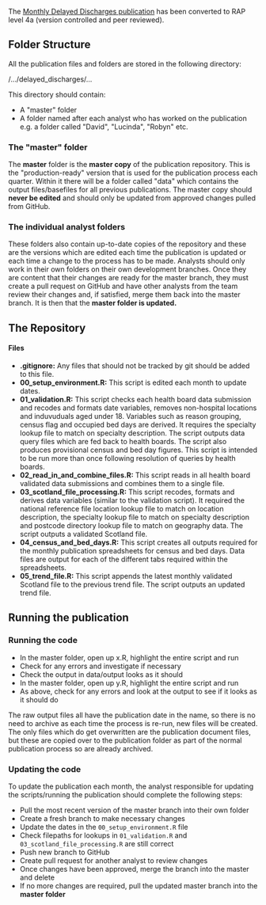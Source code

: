 The [Monthly Delayed Discharges publication](https://www.isdscotland.org/Health-Topics/Health-and-Social-Community-Care/Delayed-Discharges/) has been converted to RAP level 4a (version controlled and peer reviewed).


## Folder Structure

All the publication files and folders are stored in the following directory:

/.../delayed_discharges/...

This directory should contain:

* A "master" folder
* A folder named after each analyst who has worked on the publication e.g. a folder called "David", "Lucinda", "Robyn" etc.

### The "master" folder

The **master** folder is the **master copy** of the publication repository. This is the "production-ready" version that is used for the publication process each quarter. Within it there will be a folder called "data" which contains the output files/basefiles for all previous publications. The master copy should **never be edited** and should only be updated from approved changes pulled from GitHub.

### The individual analyst folders

These folders also contain up-to-date copies of the repository and these are the versions which are edited each time the publication is updated or each time a change to the process has to be made. Analysts should only work in their own folders on their own development branches. Once they are content that their changes are ready for the master branch, they must create a pull request on GitHub and have other analysts from the team review their changes and, if satisfied, merge them back into the master branch. It is then that the **master folder is updated.**

## The Repository

#### Files
* **.gitignore:** Any files that should not be tracked by git should be added to this file. 
* **00_setup_environment.R:** This script is edited each month to update dates.
* **01_validation.R:** This script checks each health board data submission and recodes and formats date variables, removes non-hospital locations and induvuduals aged under 18. Variables such as reason grouping, census flag and occupied bed days are derived. It requires the specialty lookup file to match on specialty description. The script outputs data query files which are fed back to health boards. The script also produces provisional census and bed day figures. This script is intended to be run more than once following resolution of queries by health boards.
* **02_read_in_and_combine_files.R:** This script reads in all health board validated data submissions and combines them to a single file.
* **03_scotland_file_processing.R:** This script recodes, formats and derives data variables (similar to the validation script). It required the national reference file location lookup file to match on location description, the specialty lookup file to match on specialty description and postcode directory lookup file to match on geography data. The script outputs a validated Scotland file.
* **04_census_and_bed_days.R:** This script creates all outputs required for the monthly publication spreadsheets for census and bed days. Data files are output for each of the different tabs required within the spreadsheets.
* **05_trend_file.R:** This script appends the latest monthly validated Scotland file to the previous trend file. The script outputs an updated trend file.

## Running the publication

### Running the code

*	In the master folder, open up x.R, highlight the entire script and run
*	Check for any errors and investigate if necessary
*	Check the output in data/output looks as it should
*	In the master folder, open up y.R, highlight the entire script and run
*	As above, check for any errors and look at the output to see if it looks as it should do

The raw output files all have the publication date in the name, so there is no need to archive as each time the process is re-run, new files will be created. The only files which do get overwritten are the publication document files, but these are copied over to the publication folder as part of the normal publication process so are already archived. 

### Updating the code

To update the publication each month, the analyst responsible for updating the scripts/running the publication should complete the following steps:

* Pull the most recent version of the master branch into their own folder 
* Create a fresh branch to make necessary changes
* Update the dates in the `00_setup_environment.R` file
* Check filepaths for lookups in `01_validation.R` and `03_scotland_file_processing.R` are still correct 
* Push new branch to GitHub
* Create pull request for another analyst to review changes
* Once changes have been approved, merge the branch into the master and delete
* If no more changes are required, pull the updated master branch into the **master folder**